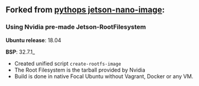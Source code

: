 ## Forked from [pythops jetson-nano-image](https://github.com/pythops/jetson-nano-image):

### Using Nvidia pre-made Jetson-RootFilesystem

**Ubuntu release**: 18.04

**BSP**: 32.7.1_

- Created unified script `create-rootfs-image` 
- The Root Filesystem is the tarball provided by Nvidia 
- Build is done in native Focal Ubuntu without Vagrant, Docker or any VM. 